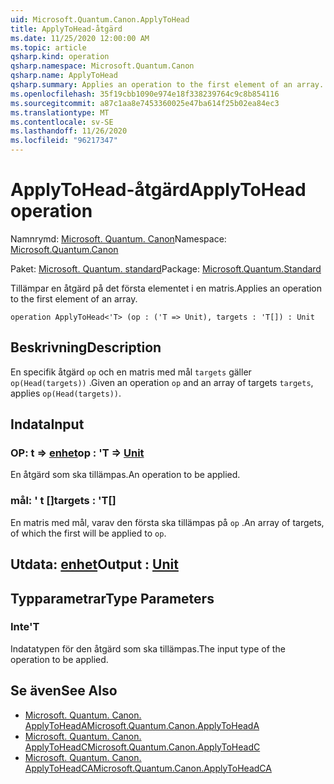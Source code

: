```yaml
---
uid: Microsoft.Quantum.Canon.ApplyToHead
title: ApplyToHead-åtgärd
ms.date: 11/25/2020 12:00:00 AM
ms.topic: article
qsharp.kind: operation
qsharp.namespace: Microsoft.Quantum.Canon
qsharp.name: ApplyToHead
qsharp.summary: Applies an operation to the first element of an array.
ms.openlocfilehash: 35f19cbb1090e974e18f338239764c9c8b854116
ms.sourcegitcommit: a87c1aa8e7453360025e47ba614f25b02ea84ec3
ms.translationtype: MT
ms.contentlocale: sv-SE
ms.lasthandoff: 11/26/2020
ms.locfileid: "96217347"
---
```

# <a name="applytohead-operation"></a><span data-ttu-id="2f31c-102">ApplyToHead-åtgärd</span><span class="sxs-lookup"><span data-stu-id="2f31c-102">ApplyToHead operation</span></span>

<span data-ttu-id="2f31c-103">Namnrymd: [Microsoft. Quantum. Canon](xref:Microsoft.Quantum.Canon)</span><span class="sxs-lookup"><span data-stu-id="2f31c-103">Namespace: [Microsoft.Quantum.Canon](xref:Microsoft.Quantum.Canon)</span></span>

<span data-ttu-id="2f31c-104">Paket: [Microsoft. Quantum. standard](https://nuget.org/packages/Microsoft.Quantum.Standard)</span><span class="sxs-lookup"><span data-stu-id="2f31c-104">Package: [Microsoft.Quantum.Standard](https://nuget.org/packages/Microsoft.Quantum.Standard)</span></span>


<span data-ttu-id="2f31c-105">Tillämpar en åtgärd på det första elementet i en matris.</span><span class="sxs-lookup"><span data-stu-id="2f31c-105">Applies an operation to the first element of an array.</span></span>

```qsharp
operation ApplyToHead<'T> (op : ('T => Unit), targets : 'T[]) : Unit
```


## <a name="description"></a><span data-ttu-id="2f31c-106">Beskrivning</span><span class="sxs-lookup"><span data-stu-id="2f31c-106">Description</span></span>

<span data-ttu-id="2f31c-107">En specifik åtgärd `op` och en matris med mål `targets` gäller `op(Head(targets))` .</span><span class="sxs-lookup"><span data-stu-id="2f31c-107">Given an operation `op` and an array of targets `targets`, applies `op(Head(targets))`.</span></span>

## <a name="input"></a><span data-ttu-id="2f31c-108">Indata</span><span class="sxs-lookup"><span data-stu-id="2f31c-108">Input</span></span>

### <a name="op--t--unit"></a><span data-ttu-id="2f31c-109">OP: t => [enhet](xref:microsoft.quantum.lang-ref.unit)</span><span class="sxs-lookup"><span data-stu-id="2f31c-109">op : 'T => [Unit](xref:microsoft.quantum.lang-ref.unit)</span></span> 

<span data-ttu-id="2f31c-110">En åtgärd som ska tillämpas.</span><span class="sxs-lookup"><span data-stu-id="2f31c-110">An operation to be applied.</span></span>


### <a name="targets--t"></a><span data-ttu-id="2f31c-111">mål: ' t []</span><span class="sxs-lookup"><span data-stu-id="2f31c-111">targets : 'T[]</span></span>

<span data-ttu-id="2f31c-112">En matris med mål, varav den första ska tillämpas på `op` .</span><span class="sxs-lookup"><span data-stu-id="2f31c-112">An array of targets, of which the first will be applied to `op`.</span></span>



## <a name="output--unit"></a><span data-ttu-id="2f31c-113">Utdata: [enhet](xref:microsoft.quantum.lang-ref.unit)</span><span class="sxs-lookup"><span data-stu-id="2f31c-113">Output : [Unit](xref:microsoft.quantum.lang-ref.unit)</span></span>



## <a name="type-parameters"></a><span data-ttu-id="2f31c-114">Typparametrar</span><span class="sxs-lookup"><span data-stu-id="2f31c-114">Type Parameters</span></span>

### <a name="t"></a><span data-ttu-id="2f31c-115">Inte</span><span class="sxs-lookup"><span data-stu-id="2f31c-115">'T</span></span>

<span data-ttu-id="2f31c-116">Indatatypen för den åtgärd som ska tillämpas.</span><span class="sxs-lookup"><span data-stu-id="2f31c-116">The input type of the operation to be applied.</span></span>

## <a name="see-also"></a><span data-ttu-id="2f31c-117">Se även</span><span class="sxs-lookup"><span data-stu-id="2f31c-117">See Also</span></span>

- [<span data-ttu-id="2f31c-118">Microsoft. Quantum. Canon. ApplyToHeadA</span><span class="sxs-lookup"><span data-stu-id="2f31c-118">Microsoft.Quantum.Canon.ApplyToHeadA</span></span>](xref:Microsoft.Quantum.Canon.ApplyToHeadA)
- [<span data-ttu-id="2f31c-119">Microsoft. Quantum. Canon. ApplyToHeadC</span><span class="sxs-lookup"><span data-stu-id="2f31c-119">Microsoft.Quantum.Canon.ApplyToHeadC</span></span>](xref:Microsoft.Quantum.Canon.ApplyToHeadC)
- [<span data-ttu-id="2f31c-120">Microsoft. Quantum. Canon. ApplyToHeadCA</span><span class="sxs-lookup"><span data-stu-id="2f31c-120">Microsoft.Quantum.Canon.ApplyToHeadCA</span></span>](xref:Microsoft.Quantum.Canon.ApplyToHeadCA)